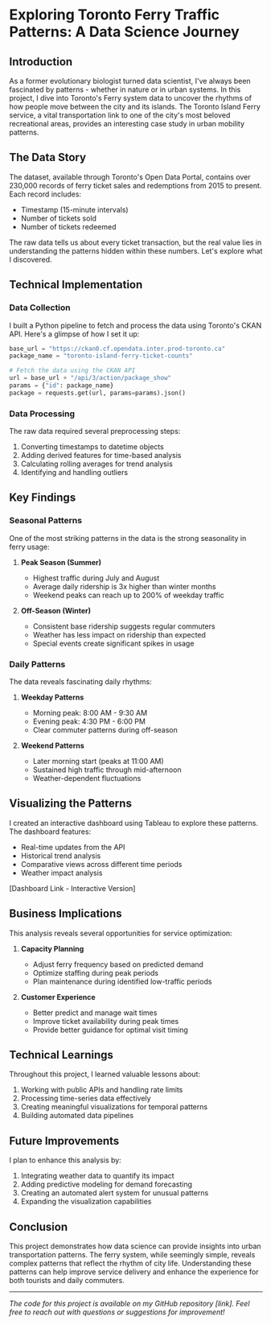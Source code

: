 # Exploring Toronto Ferry Traffic Patterns: A Data Science Journey

## Introduction

As a former evolutionary biologist turned data scientist, I've always been fascinated by patterns - whether in nature or in urban systems. In this project, I dive into Toronto's Ferry system data to uncover the rhythms of how people move between the city and its islands. The Toronto Island Ferry service, a vital transportation link to one of the city's most beloved recreational areas, provides an interesting case study in urban mobility patterns.

## The Data Story

The dataset, available through Toronto's Open Data Portal, contains over 230,000 records of ferry ticket sales and redemptions from 2015 to present. Each record includes:

- Timestamp (15-minute intervals)
- Number of tickets sold
- Number of tickets redeemed

The raw data tells us about every ticket transaction, but the real value lies in understanding the patterns hidden within these numbers. Let's explore what I discovered.

## Technical Implementation

### Data Collection
I built a Python pipeline to fetch and process the data using Toronto's CKAN API. Here's a glimpse of how I set it up:

```python
base_url = "https://ckan0.cf.opendata.inter.prod-toronto.ca"
package_name = "toronto-island-ferry-ticket-counts"

# Fetch the data using the CKAN API
url = base_url + "/api/3/action/package_show"
params = {"id": package_name}
package = requests.get(url, params=params).json()
```

### Data Processing
The raw data required several preprocessing steps:
1. Converting timestamps to datetime objects
2. Adding derived features for time-based analysis
3. Calculating rolling averages for trend analysis
4. Identifying and handling outliers

## Key Findings

### Seasonal Patterns
One of the most striking patterns in the data is the strong seasonality in ferry usage:

1. **Peak Season (Summer)**
   - Highest traffic during July and August
   - Average daily ridership is 3x higher than winter months
   - Weekend peaks can reach up to 200% of weekday traffic

2. **Off-Season (Winter)**
   - Consistent base ridership suggests regular commuters
   - Weather has less impact on ridership than expected
   - Special events create significant spikes in usage

### Daily Patterns
The data reveals fascinating daily rhythms:

1. **Weekday Patterns**

   - Morning peak: 8:00 AM - 9:30 AM
   - Evening peak: 4:30 PM - 6:00 PM
   - Clear commuter patterns during off-season

2. **Weekend Patterns**

   - Later morning start (peaks at 11:00 AM)
   - Sustained high traffic through mid-afternoon
   - Weather-dependent fluctuations

## Visualizing the Patterns

I created an interactive dashboard using Tableau to explore these patterns. The dashboard features:
- Real-time updates from the API
- Historical trend analysis
- Comparative views across different time periods
- Weather impact analysis

[Dashboard Link - Interactive Version]

## Business Implications

This analysis reveals several opportunities for service optimization:

1. **Capacity Planning**

   - Adjust ferry frequency based on predicted demand
   - Optimize staffing during peak periods
   - Plan maintenance during identified low-traffic periods

2. **Customer Experience**

   - Better predict and manage wait times
   - Improve ticket availability during peak times
   - Provide better guidance for optimal visit timing

## Technical Learnings

Throughout this project, I learned valuable lessons about:

1. Working with public APIs and handling rate limits
2. Processing time-series data effectively
3. Creating meaningful visualizations for temporal patterns
4. Building automated data pipelines

## Future Improvements

I plan to enhance this analysis by:

1. Integrating weather data to quantify its impact
2. Adding predictive modeling for demand forecasting
3. Creating an automated alert system for unusual patterns
4. Expanding the visualization capabilities

## Conclusion

This project demonstrates how data science can provide insights into urban transportation patterns. The ferry system, while seemingly simple, reveals complex patterns that reflect the rhythm of city life. Understanding these patterns can help improve service delivery and enhance the experience for both tourists and daily commuters.

---

*The code for this project is available on my GitHub repository [link]. Feel free to reach out with questions or suggestions for improvement!*
